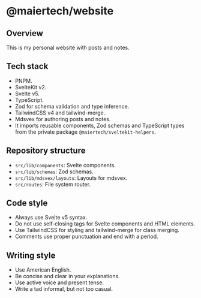 # @maiertech/website

## Overview

This is my personal website with posts and notes.

## Tech stack

- PNPM.
- SvelteKit v2.
- Svelte v5.
- TypeScript.
- Zod for schema validation and type inference.
- TailwindCSS v4 and tailwind-merge.
- Mdsvex for authoring posts and notes.
- It imports reusable components, Zod schemas and TypeScript types from the private package
  `@maiertech/sveltekit-helpers`.

## Repository structure

- `src/lib/components`: Svelte components.
- `src/lib/schemas`: Zod schemas.
- `src/lib/mdsvex/layouts`: Layouts for mdsvex.
- `src/routes`: File system router.

## Code style

- Always use Svelte v5 syntax.
- Do not use self-closing tags for Svelte components and HTML elements.
- Use TailwindCSS for styling and tailwind-merge for class merging.
- Comments use proper punctuation and end with a period.

## Writing style

- Use American English.
- Be concise and clear in your explanations.
- Use active voice and present tense.
- Write a tad informal, but not too casual.
